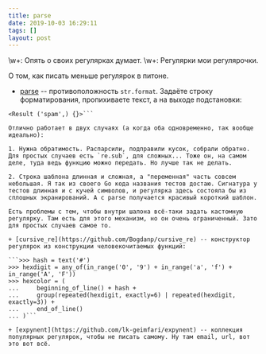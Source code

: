 ```yaml
---
title: parse
date: 2019-10-03 16:29:11
tags: []
layout: post
---
```


\w+: Опять о своих регулярках думает\.
\w+: Регулярки мои регулярочки\.

О том, как писать меньше регулярок в питоне.

+ [parse](https://github.com/r1chardj0n3s/parse) -- противоположность `str.format`. Задаёте строку форматирования, пропихиваете текст, а на выходе подстановки:

```>>> parse("It's {}, I love it!", "It's spam, I love it!")
<Result ('spam',) {}>```

Отлично работает в двух случаях (а когда оба одновременно, так вообще идеально):

1. Нужна обратимость. Распарсили, подправили кусок, собрали обратно. Для простых случаев есть `re.sub`, для сложных... Тоже он, на самом деле, туда ведь функцию можно передать. Но лучше так не делать.

2. Строка шаблона длинная и сложная, а "переменная" часть совсем небольшая. Я так из своего Go кода названия тестов достаю. Сигнатура у тестов длинная и с кучей символов, и регулярка здесь состояла бы из сплошных экранирований. А с parse получается красивый короткий шаблон.

Есть проблемы с тем, чтобы внутри шалона всё-таки задать кастомную регулярку. Там есть для этого механизм, но он очень ограниченный. Зато для простых случаев самое то.

+ [cursive_re](https://github.com/Bogdanp/cursive_re) -- конструктор регулярок из конструкции человекочитаемых функций:

```>>> hash = text('#')
>>> hexdigit = any_of(in_range('0', '9') + in_range('a', 'f') + in_range('A', 'F'))
>>> hexcolor = (
...     beginning_of_line() + hash +
...     group(repeated(hexdigit, exactly=6) | repeated(hexdigit, exactly=3)) +
...     end_of_line()
... )```

+ [expynent](https://github.com/lk-geimfari/expynent) -- коллекция популярных регулярок, чтобы не писать самому. Ну там email, url, вот это вот всё.
